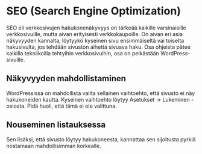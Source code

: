 # SEO (Search Engine Optimization)

SEO eli verkkosivujen hakukonenäkyvyys on tärkeää kaikille varsinaisille verkkosivuille, mutta aivan erityisesti verkkokaupoille. On aivan eri asia näkyvyyden kannalta, löytyykö kyseinen sivu ensimmäiseltä vai toiselta hakusivulta, jos tehdään sivuston aihetta sivuava haku. Osa ohjeista pätee kaikilla tekniikoilla tehtyihin verkkosivuihin, osa on pelkästään WordPress-sivuille.

## Näkyvyyden mahdollistaminen

WordPressissa on mahdollista valita sellainen vaihtoehto, että sivusto ei näy hakukoneiden kautta. Kyseinen vaihtoehto löytyy Asetukset -> Lukeminen -osiosta. Pidä huoli, että tämä ei ole valittuna.

## Nouseminen listauksessa

Sen lisäksi, että sivusto löytyy hakukoneesta, kannattaa sen sijoitusta pyrkiä nostamaan mahdollisimman korkealle.